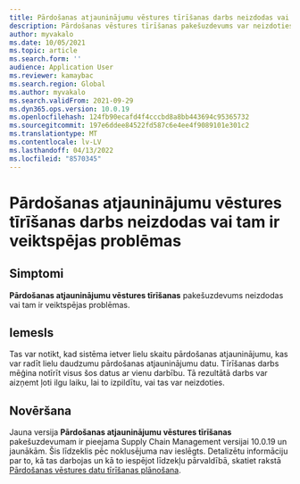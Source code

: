 ```yaml
---
title: Pārdošanas atjauninājumu vēstures tīrīšanas darbs neizdodas vai tam ir veiktspējas problēmas
description: Pārdošanas vēstures tīrīšanas pakešuzdevums var neizdoties vai aizņemt ļoti ilgu laiku, ja ir liels pārdošanas atjauninājumu datu apjoms.
author: myvakalo
ms.date: 10/05/2021
ms.topic: article
ms.search.form: ''
audience: Application User
ms.reviewer: kamaybac
ms.search.region: Global
ms.author: myvakalo
ms.search.validFrom: 2021-09-29
ms.dyn365.ops.version: 10.0.19
ms.openlocfilehash: 124fb90ecafd4f4cccbd8a8bb443694c95365732
ms.sourcegitcommit: 197e6ddee84522fd587c6e4ee4f9089101e301c2
ms.translationtype: MT
ms.contentlocale: lv-LV
ms.lasthandoff: 04/13/2022
ms.locfileid: "8570345"
---
```

# <a name="sales-update-history-cleanup-job-fails-or-has-performance-issues"></a>Pārdošanas atjauninājumu vēstures tīrīšanas darbs neizdodas vai tam ir veiktspējas problēmas

## <a name="symptoms"></a>Simptomi

**Pārdošanas atjauninājumu vēstures tīrīšanas** pakešuzdevums neizdodas vai tam ir veiktspējas problēmas.  

## <a name="cause"></a>Iemesls

Tas var notikt, kad sistēma ietver lielu skaitu pārdošanas atjauninājumu, kas var radīt lielu daudzumu pārdošanas atjauninājumu datu. Tīrīšanas darbs mēģina notīrīt visus šos datus ar vienu darbību. Tā rezultātā darbs var aizņemt ļoti ilgu laiku, lai to izpildītu, vai tas var neizdoties.

## <a name="resolution"></a>Novēršana

Jauna versija **Pārdošanas atjauninājumu vēstures tīrīšanas** pakešuzdevumam ir pieejama Supply Chain Management versijai 10.0.19 un jaunākām. Šis līdzeklis pēc noklusējuma nav ieslēgts. Detalizētu informāciju par to, kā tas darbojas un kā to iespējot līdzekļu pārvaldībā, skatiet rakstā [Pārdošanas vēstures datu tīrīšanas plānošana](../../sales-marketing/sales-update-history-cleanup-performance-improvements.md).

